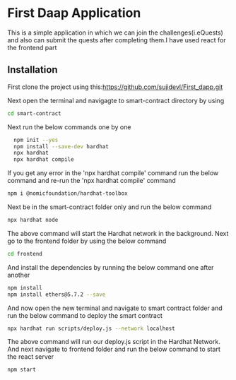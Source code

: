 
# First Daap Application 

This is a simple application in which we can join the challenges(i.eQuests) and also can submit the quests after completing them.I have used react for the frontend part


## Installation

First clone the project using this:https://github.com/sujidevl/First_dapp.git

Next open the terminal and navigagte to smart-contract directory by using 
```bash
cd smart-contract
```
Next run the below commands one by one 
```bash
  npm init --yes
  npm install --save-dev hardhat
  npx hardhat
  npx hardhat compile
```
If you get any error in the 'npx hardhat compile' command run the below command and re-run the 'npx hardhat compile' command
```bash
npm i @nomicfoundation/hardhat-toolbox
```
Next be in the smart-contract folder only and run the below command
```bash
npx hardhat node 
```
The above command will start the Hardhat network in the background.
Next go to the frontend folder by using the below command
```bash
cd frontend 
```
And install the dependencies by running the below command one after another
```bash
npm install
npm install ethers@5.7.2 --save
```
And now open the new terminal and navigate to smart contract folder and run the below command to deploy the smart contract
```bash
npx hardhat run scripts/deploy.js --network localhost
```
The above command will run our deploy.js script in the Hardhat Network.
And next navigate to frontend folder and run the below command to start the react server
```bash
npm start
```
    
